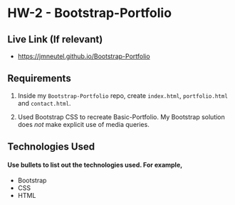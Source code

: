 # HW-2 - Bootstrap-Portfolio

## Live Link (If relevant)
 - https://jmneutel.github.io/Bootstrap-Portfolio

## Requirements
1. Inside my `Bootstrap-Portfolio` repo, create `index.html`, `portfolio.html` and `contact.html`.

2. Used Bootstrap CSS to recreate Basic-Portfolio. My Bootstrap solution does *not* make explicit use of media queries.

## Technologies Used
#### Use bullets to list out the technologies used. For example,
- Bootstrap
- CSS
- HTML
